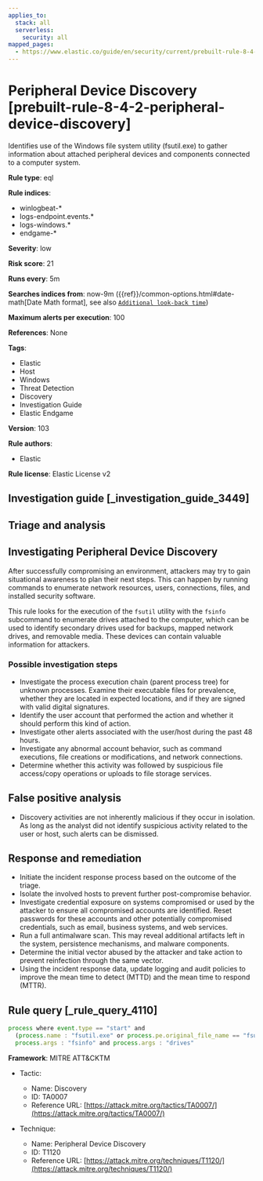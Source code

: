 ```yaml
---
applies_to:
  stack: all
  serverless:
    security: all
mapped_pages:
  - https://www.elastic.co/guide/en/security/current/prebuilt-rule-8-4-2-peripheral-device-discovery.html
---
```


# Peripheral Device Discovery [prebuilt-rule-8-4-2-peripheral-device-discovery]

Identifies use of the Windows file system utility (fsutil.exe) to gather information about attached peripheral devices and components connected to a computer system.

**Rule type**: eql

**Rule indices**:

* winlogbeat-*
* logs-endpoint.events.*
* logs-windows.*
* endgame-*

**Severity**: low

**Risk score**: 21

**Runs every**: 5m

**Searches indices from**: now-9m ({{ref}}/common-options.html#date-math[Date Math format], see also [`Additional look-back time`](docs-content://solutions/security/detect-and-alert/create-detection-rule.md#rule-schedule))

**Maximum alerts per execution**: 100

**References**: None

**Tags**:

* Elastic
* Host
* Windows
* Threat Detection
* Discovery
* Investigation Guide
* Elastic Endgame

**Version**: 103

**Rule authors**:

* Elastic

**Rule license**: Elastic License v2

## Investigation guide [_investigation_guide_3449]

## Triage and analysis

## Investigating Peripheral Device Discovery

After successfully compromising an environment, attackers may try to gain situational awareness to plan their next steps. This can happen by running commands to enumerate network resources, users, connections, files, and installed security software.

This rule looks for the execution of the `fsutil` utility with the `fsinfo` subcommand to enumerate drives attached to the computer, which can be used to identify secondary drives used for backups, mapped network drives, and removable media. These devices can contain valuable information for attackers.

### Possible investigation steps

- Investigate the process execution chain (parent process tree) for unknown processes. Examine their executable files for prevalence, whether they are located in expected locations, and if they are signed with valid digital signatures.
- Identify the user account that performed the action and whether it should perform this kind of action.
- Investigate other alerts associated with the user/host during the past 48 hours.
- Investigate any abnormal account behavior, such as command executions, file creations or modifications, and network connections.
- Determine whether this activity was followed by suspicious file access/copy operations or uploads to file storage services.

## False positive analysis

- Discovery activities are not inherently malicious if they occur in isolation. As long as the analyst did not identify suspicious activity related to the user or host, such alerts can be dismissed.

## Response and remediation

- Initiate the incident response process based on the outcome of the triage.
- Isolate the involved hosts to prevent further post-compromise behavior.
- Investigate credential exposure on systems compromised or used by the attacker to ensure all compromised accounts are identified. Reset passwords for these accounts and other potentially compromised credentials, such as email, business systems, and web services.
- Run a full antimalware scan. This may reveal additional artifacts left in the system, persistence mechanisms, and malware components.
- Determine the initial vector abused by the attacker and take action to prevent reinfection through the same vector.
- Using the incident response data, update logging and audit policies to improve the mean time to detect (MTTD) and the mean time to respond (MTTR).

## Rule query [_rule_query_4110]

```js
process where event.type == "start" and
  (process.name : "fsutil.exe" or process.pe.original_file_name == "fsutil.exe") and
  process.args : "fsinfo" and process.args : "drives"
```

**Framework**: MITRE ATT&CKTM

* Tactic:

    * Name: Discovery
    * ID: TA0007
    * Reference URL: [https://attack.mitre.org/tactics/TA0007/](https://attack.mitre.org/tactics/TA0007/)

* Technique:

    * Name: Peripheral Device Discovery
    * ID: T1120
    * Reference URL: [https://attack.mitre.org/techniques/T1120/](https://attack.mitre.org/techniques/T1120/)



